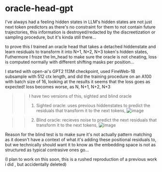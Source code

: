 # oracle-head-gpt

I've always had a feeling hidden states in LLM's hidden states are not just next token predictors as there's no constraint for them to not contain future trajectories, this information is destroyed/redacted by the discreetization or sampling procedure, but it's kinda still there...

to prove this I trained an oracle head that takes a detached hiddenstate and learn residuals to transform it into N+1, N+2, N+3 token's hidden states, Futhermore I froze the lm_head to make sure the oracle is not cheating, loss is computed normally with different shifting masks per position...

I started with open-ai's GPT2 113M checkpoint, used FineWeb-1B subsample with 512 ctx length, and did the training procedure on an A100 with batch size of 16, looking at the results it seems that the loss goes as expected! loss becomes worse, as N, N+1, N+2, N+3

>> I have two versions of this, sighted and blind oracle
>> 1) Sighted oracle: uses previous hiddenstates to predict the residuals that transform it to the next tokens,
![image](https://github.com/user-attachments/assets/a9f17153-4665-4249-be9e-165a905b8860)

>> 2) Blind oracle: recieves noise to predict the next residuals that  transform it to the next tokens,
![image](https://github.com/user-attachments/assets/eae623c3-7801-4cd0-a5e8-289bf84c0133)


Reason for the blind test is to make sure it's not actually pattern matching as it doesn't have a context of what it's adding these positional residuals to, but we technically should want it to know as the embedding space is not as structured as typical contrasive ones go...

(I plan to work on this soon, this is a rushed reproduction of a previous work i did , but accidentally deleted)
